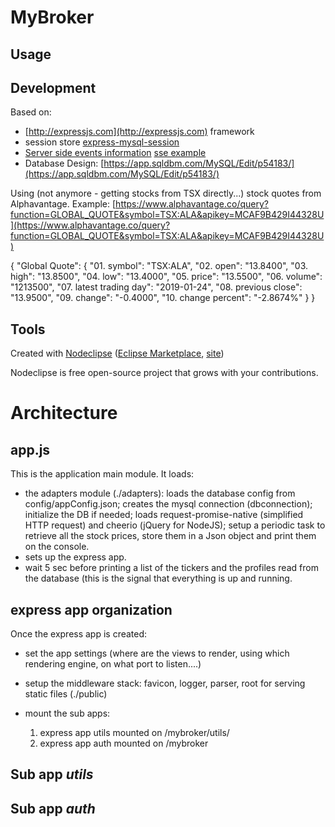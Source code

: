 

MyBroker
========



## Usage



## Development
Based on:
- [http://expressjs.com](http://expressjs.com) framework
- session store [express-mysql-session](https://www.npmjs.com/package/express-mysql-session)
- [Server side events information](https://stackoverflow.com/questions/11077857/what-are-long-polling-websockets-server-sent-events-sse-and-comet)
[sse example](https://tomkersten.com/articles/server-sent-events-with-node/)
- Database Design:
[https://app.sqldbm.com/MySQL/Edit/p54183/](https://app.sqldbm.com/MySQL/Edit/p54183/)

Using (not anymore - getting stocks from TSX directly...) stock quotes from Alphavantage. Example:
[https://www.alphavantage.co/query?function=GLOBAL_QUOTE&symbol=TSX:ALA&apikey=MCAF9B429I44328U](https://www.alphavantage.co/query?function=GLOBAL_QUOTE&symbol=TSX:ALA&apikey=MCAF9B429I44328U)


{
    "Global Quote": {
        "01. symbol": "TSX:ALA",
        "02. open": "13.8400",
        "03. high": "13.8500",
        "04. low": "13.4000",
        "05. price": "13.5500",
        "06. volume": "1213500",
        "07. latest trading day": "2019-01-24",
        "08. previous close": "13.9500",
        "09. change": "-0.4000",
        "10. change percent": "-2.8674%"
    }
}

## Tools

Created with [Nodeclipse](https://github.com/Nodeclipse/nodeclipse-1)
 ([Eclipse Marketplace](http://marketplace.eclipse.org/content/nodeclipse), [site](http://www.nodeclipse.org))   
 

Nodeclipse is free open-source project that grows with your contributions.

# Architecture

## app.js
This is the application main module. It loads:
- the adapters module (./adapters): loads the database config from config/appConfig.json; creates the mysql connection (dbconnection); initialize the DB if needed;  loads request-promise-native (simplified HTTP request) and cheerio (jQuery for NodeJS); setup a periodic task to retrieve all the stock prices, store them in a Json object and print them on the console. 
- sets up the express app.
- wait 5 sec before printing a list of the tickers and the profiles read from the database (this is the signal that everything is up and running.

## express app organization
Once the express app is created:
- set the app settings (where are the views to render, using which rendering engine, on what port to listen....)
- setup the middleware stack: favicon, logger, parser, root for serving static files (./public) 
- mount the sub apps:

	1. express app utils mounted on /mybroker/utils/		
	2. express app auth mounted on /mybroker

## Sub app _utils_ 
## Sub app _auth_ 

